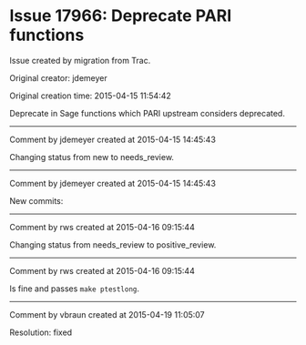 # Issue 17966: Deprecate PARI functions

Issue created by migration from Trac.

Original creator: jdemeyer

Original creation time: 2015-04-15 11:54:42

Deprecate in Sage functions which PARI upstream considers deprecated.


---

Comment by jdemeyer created at 2015-04-15 14:45:43

Changing status from new to needs_review.


---

Comment by jdemeyer created at 2015-04-15 14:45:43

New commits:


---

Comment by rws created at 2015-04-16 09:15:44

Changing status from needs_review to positive_review.


---

Comment by rws created at 2015-04-16 09:15:44

Is fine and passes `make ptestlong`.


---

Comment by vbraun created at 2015-04-19 11:05:07

Resolution: fixed
